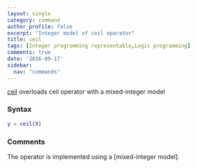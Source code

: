 ```yaml
---
layout: single
category: command
author_profile: false
excerpt: "Integer model of ceil operator"
title: ceil
tags: [Integer programming representable,Logic programming]
comments: true
date: '2016-09-17'
sidebar:
  nav: "commands"
---
```


[ceil](/command/ceil) overloads ceil operator with a mixed-integer model

### Syntax

````matlab
y = ceil(X)
````

### Comments

The operator is implemented using a [mixed-integer model].
